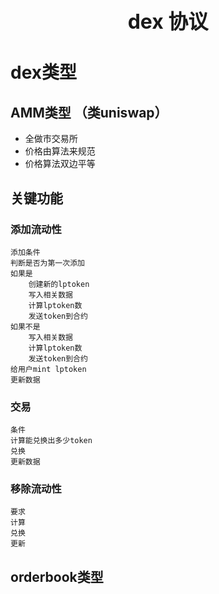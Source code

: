
<h1 align="center">
  <span style="font-size: 32px;"> dex 协议 </span>
  
</h1>


# dex类型
## AMM类型 （类uniswap）
- 全做市交易所
- 价格由算法来规范
- 价格算法双边平等
## 关键功能
### 添加流动性
    添加条件
    判断是否为第一次添加
    如果是
        创建新的lptoken
        写入相关数据
        计算lptoken数
        发送token到合约
    如果不是
        写入相关数据
        计算lptoken数
        发送token到合约
    给用户mint lptoken
    更新数据
### 交易
    
    条件
    计算能兑换出多少token
    兑换
    更新数据

### 移除流动性
    要求
    计算
    兑换
    更新
## orderbook类型


